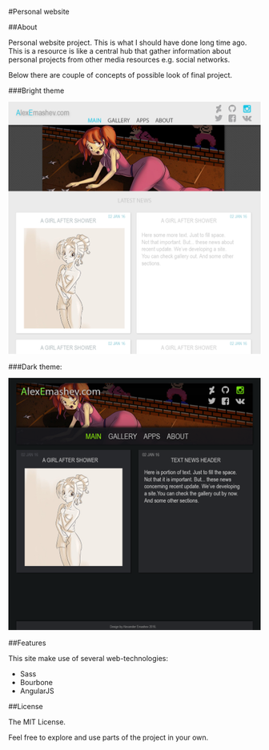 #Personal website

##About

Personal website project. This is what I should have done long time ago. This is a resource is like a central hub that gather information about personal projects from other media resources e.g. social networks.

Below there are couple of concepts of possible look of final project.

###Bright theme

![BrightSide](templates/template_bright_side.png)

###Dark theme:

![DarkSide](templates/template_dark_side.png)

##Features

This site make use of several web-technologies:

- Sass
- Bourbone
- AngularJS

##License

The MIT License.

Feel free to explore and use parts of the project in your own.